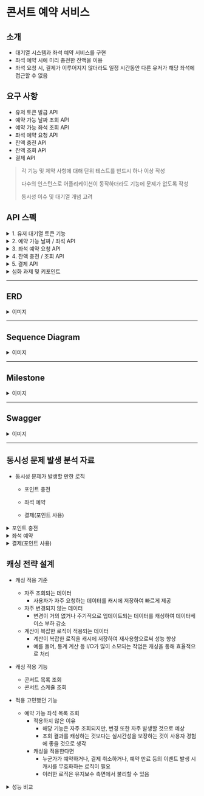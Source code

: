 # 콘서트 예약 서비스

## 소개
- 대기열 시스템과 좌석 예약 서비스를 구현
- 좌석 예약 시에 미리 충전한 잔액을 이용
- 좌석 요청 시, 결제가 이루어지지 않더라도 일정 시간동안 다른 유저가 해당 좌석에 접근할 수 없음

## 요구 사항
- 유저 토큰 발급 API
- 예약 가능 날짜 조회 API
- 예약 가능 좌석 조회 API
- 좌석 예약 요청 API
- 잔액 충전 API
- 잔액 조회 API
- 결제 API
> 각 기능 및 제약 사항에 대해 단위 테스트를 반드시 하나 이상 작성
> 
> 다수의 인스턴스로 어플리케이션이 동작하더라도 기능에 문제가 없도록 작성
> 
> 동시성 이슈 및 대기열 개념 고려

## API 스펙
<details>
    <summary>1. 유저 대기열 토큰 기능</summary>

   - 서비스를 이용할 토큰을 발급받는 API를 작성합니다.

   - 토큰은 유저의 UUID와 해당 유저의 대기열을 관리할 수 있는 정보(대기 순서 or 잔여 시간 등)를 포함

   - 이후 모든 API는 위 토큰을 이용해 대기열 검증을 통과해야 이용 가능

   > 기본적으로 폴링으로 본인 대기열 확인한다고 가정. 다른 방안 또한 고려해보고 구현해 볼 수 있음

   ### 유저 토큰 발급 `POST`
   
   #### 요청 바디
   ```json
   {
     "userId": 1
   }
   ```
   
   #### 요청 예시
   ```text
   POST /api/token
   Content-Type: application/json
   
   {
     "userId": 1
   }
   ```
   
   #### 응답 바디
   ```json
   {
     "userId": 1,
     "token": "token"
   }
   ```

</details>

<details>
    <summary>2. 예약 가능 날짜 / 좌석 API</summary>

   - 예약가능한 날짜와 해당 날짜의 좌석을 조회하는 API를 각각 작성

   - 예약 가능한 날짜 목록을 조회

   - 날짜 정보를 입력받아 예약가능한 좌석정보를 조회

   > 좌석 정보는 1 ~ 50까지의 좌석 번호로 관리

   ### 예약 가능 날짜 조회 `GET`
   
   #### 요청
   Path Parameter:
   - concertId (long): 조회할 콘서트의 ID
   
   #### 요청 예시
   ```text
   GET /api/123/available-dates
   ```
   
   #### 응답 바디
   ```json
   [
     {
       "concertDate": "2024-07-11T12:00:00"
     },
     {
       "concertDate": "2024-07-12T12:00:00"
     }
   ]
   ```
   
   ### 예약 가능 좌석 조회 `GET`
   
   #### 요청
   Path Parameter:
   - concertId (long): 조회할 콘서트의 ID
   
   #### 요청 예시
   ```text
   GET /api/123/available-seats
   ```
   
   #### 응답 바디
   ```json
   [
     {
       "seatId": 1,
       "seatName": "A1",
       "price": 30000,
       "zone": "Standard"
     }
   ]
   ```

</details>

<details>
    <summary>3. 좌석 예약 요청 API</summary>

   - 날짜와 좌석 정보를 입력받아 좌석을 예약 처리하는 API를 작성

   - 좌석 예약과 동시에 해당 좌석은 그 유저에게 약 (예시 : 5분)간 임시 배정( 시간은 정책에 따라 자율적으로 정의 )

   - 만약 배정 시간 내에 결제가 완료되지 않는다면 좌석에 대한 임시 배정은 해제되어야 하며, 만약 임시배정된 상태라면 다른 사용자는 예약할 수 없어야 한다.

   ### 좌석 예약 요청 `POST`
   
   #### 요청
   Path Parameter:
   - concertId (long): 조회할 콘서트의 ID
   
   요청 바디
   ```json
   {
     "seatId": 1,
     "userId": 123456
   }
   ```
   
   #### 요청 예시
   ```text
   POST /api/123/reserve-seat
   Content-Type: application/json
   
   {
     "seatId": 1,
     "userId": 123456
   }
   ```
   
   #### 응답 바디
   ```json
   {
     "reservationId": 1,
     "seatName": "A1",
     "reservationTime": "2024-07-01T14:30:00",
     "reservationStatus": "RESERVED"
   }
   ```

</details>

<details>
    <summary>4. 잔액 충전 / 조회 API</summary>

   - 결제에 사용될 금액을 API를 통해 충전하는 API를 작성

   - 사용자 식별자 및 충전할 금액을 받아 잔액을 충전
   
   - 사용자 식별자를 통해 해당 사용자의 잔액을 조회

   ### 잔액 충전 `POST`
   
   #### 요청 바디
   ```json
   {
     "userId": 1,
     "amount": 100000
   }
   ```
   
   #### 요청 예시
   ```text
   POST /api/charge
   Content-Type: application/json
   
   {
     "userId": 1,
     "amount": 100000
   }
   ```
   
   #### 응답 바디
   ```json
   {
     "userId": 1,
     "currentBalance": 100000
   }
   ```
   
   ### 잔액 조회 `GET`
   
   #### 요청
   Path Parameter:
   - userId (long): 조회할 유저의 ID
   
   #### 요청 예시
   ```text
   GET /api/balance?userId=1
   ```
   
   #### 응답 바디
   ```json
   {
     "userId": 1,
     "currentBalance": 90000
   }
   ```    

</details>

<details>
    <summary>5. 결제 API</summary>

   - 결제 처리하고 결제 내역을 생성하는 API를 작성

   - 결제가 완료되면 해당 좌석의 소유권을 유저에게 배정하고 대기열 토큰을 만료

   ### 결제 `POST`
   
   #### 요청 바디
   ```json
   {
     "reservationId": 456,
     "paymentAmount": 30000
   }
   ```
   
   #### 요청 예시
   ```text
   POST /api/pay
   Content-Type: application/json
   
   {
     "reservationId": 456,
     "paymentAmount": 30000
   }
   ```
   
   #### 응답 바디
   ```json
   {
     "paymentId": 123,
     "reservationId": 456,
     "paymentAmount": 30000,
     "paymentTime": "2024-07-01T15:00:00"
   }
   ```

</details>

<details>
    <summary>심화 과제 및 키포인트</summary>

   ### 심화 과제
   6. 대기열 고도화

   - 다양한 전략을 통해 합리적으로 대기열을 제공할 방법을 고안

   - e.g. 특정 시간 동안 N 명에게만 권한을 부여

   - e.g. 한번에 활성화된 최대 유저를 N 으로 유지

   ### 키포인트

   - 유저간 대기열을 요청 순서대로 정확하게 제공할 방법을 고민해 봅니다.
   - 동시에 여러 사용자가 예약 요청을 했을 때, 좌석이 중복으로 배정 가능하지 않도록 합니다.

</details>


---
## ERD

<details>
    <summary>이미지</summary>

   ![img_1.png](img_1.png)

</details>


---
## Sequence Diagram

<details>
    <summary>이미지</summary>

   ![img_2.png](img_2.png)

</details>

---
## Milestone

<details>
    <summary>이미지</summary>

   ![img.png](img.png)

</details>

---
## Swagger

<details>
    <summary>이미지</summary>

   ![image](https://github.com/user-attachments/assets/7412b2a4-2183-4152-b759-83c9820c75e1)

</details>

---

## 동시성 문제 발생 분석 자료

- 동시성 문제가 발생할 만한 로직
  - 포인트 충전

  - 좌석 예약

  - 결제(포인트 사용)

<details>
   <summary>포인트 충전</summary>

   - 적용한 락
     - 비관적 락
   - 이유
     - 낙관적 락을 사용해서 롤백이 일어나는 것보다는 시간이 조금 더 소요되더라도 안정적으로 포인트 충전을 성공하는 것이 중요하다고 생각했기 때문
     - 낙관적 락으로 테스트 실행한 경우 데드락 발생
       - 낙관적 락은 DB 락이 아님에도 데드락이 발생
       - [MySQL 문서](https://dev.mysql.com/doc/refman/8.4/en/innodb-locks-set.html)를 확인 한 결과 레코드를 수정하는 경우에 x-lock이 걸린다고 함
         - 낙관적 락에서 사용되는 `Update ... SET id = ? AND version =?` 부분이 의도치 않게 데드락을 발생시킨 것
     - 좌석 예약은 낙관적 락을 사용하는데 왜 데드락이 발생하지 않았을까?
       - 좌석 예약은 1명을 제외한 나머지는 처리가 필요 없어서 재시도 로직이 없음
       - 포인트 충전은 매출과 관련이 있어서 로직을 추가하였는데, 지연 시간을 넣었음에도 데드락이 발생
   
</details>

<details>
   <summary>좌석 예약</summary>

   - 적용한 락
     - 낙관적 락
   - 이유
     - 가장 먼저 락에 접근한 1명을 제외하고는 모두 실패해도 된다고 생각
     - 또한 비관적 락을 적용할 경우 레코드 락이 걸리는데, 레코드 락이 걸린 좌석이 포함된 좌석 목록을 부르는데 영향을 미치기 때문
   - 비교
     - 낙관적 락
       - 쓰레드풀 개수 10 / 동일한 좌석 예약 1,000회
         - 테스트 평균 소요 시간 : 1,495ms
         - 테스트 중 평균 좌석 목록 조회 시간 : 6.8ms
       - 쓰레드풀 개수 100 / 동일한 좌석 예약 10,000회
         - 테스트 평균 소요 시간 : 3,839ms
         - 테스트 중 평균 좌석 목록 조회 시간 : 
           - 113.8ms (테스트 초반 조회) 
           - 61ms (테스트 중반 조회) 
           - 23.4ms (테스트 후반 조회)
     - 비관적 락
       - 쓰레드풀 개수 10 / 동일한 좌석 예약 1,000회
           - 테스트 평균 소요 시간 : 1,442ms
           - 테스트 중 평균 좌석 목록 조회 시간 : 28.8ms
       - 쓰레드풀 개수 100 / 동일한 좌석 예약 10,000회
           - 테스트 평균 소요 시간 : 2,666ms
           - 테스트 중 평균 좌석 목록 조회 시간 : 
             - 236.6ms (테스트 초반 조회) 
             - 298ms (테스트 중반 조회) 
             - 227.2ms (테스트 후반 조회)
     - 분석
       - 동일한 좌석 예약의 시도 횟수가 늘어날 수록 낙관적 락의 소요 시간 증가
         - 트랜잭션 충돌 횟수가 늘어남에 따라 전체 소요 시간은 비관적 락이 적을 수도 있음
       - 좌석 예약 시도 중 좌석 목록 조회 시간은 낙관적 락이 시도 횟수가 늘어날수록 짧음
         - 좌석 예약과 좌석 목록 조회는 별개의 기능이기에 예약이 목록 조회에 영향을 덜 끼치는 낙관적 락을 선택

</details>

<details>
   <summary>결제(포인트 사용)</summary>

   - 적용한 락
     - 비관적 락
   - 이유
     - 재화의 소모와 관련된 것은 한 번에 하나의 트랜잭션만 접근을 하는 것이 안전할 것이라고 생각했기 때문
   - 고민
     - 관리자 웹 혹은 통계와 같은 것이 있을 때, 레코드 락이 걸릴 것인데 이러한 경우를 모두 고려하면 비관적 락을 사용 못하는게 아닌지

</details>

## 캐싱 전략 설계

   - 캐싱 적용 기준
     - 자주 조회되는 데이터
       - 사용자가 자주 요청하는 데이터를 캐시에 저장하여 빠르게 제공
     - 자주 변경되지 않는 데이터
       - 변경이 거의 없거나 주기적으로 업데이트되는 데이터를 캐싱하여 데이터베이스 부하 감소
     - 계산이 복잡한 로직이 적용되는 데이터
       - 계산이 복잡한 로직을 캐시에 저장하여 재사용함으로써 성능 향상
       - 예를 들어, 통계 계산 등 I/O가 많이 소모되는 작업은 캐싱을 통해 효율적으로 처리

   - 캐싱 적용 기능
     - 콘서트 목록 조회
     - 콘서트 스케쥴 조회
   - 적용 고민했던 기능
     - 예약 가능 좌석 목록 조회
       - 적용하지 않은 이유
         - 해당 기능은 자주 조회되지만, 변경 또한 자주 발생할 것으로 예상
         - 조회 결과를 캐싱하는 것보다는 실시간성을 보장하는 것이 사용자 경험에 좋을 것으로 생각
       - 캐싱을 적용한다면
         - 누군가가 예약하거나, 결제 취소하거나, 예약 만료 등의 이벤트 발생 시 캐시를 무효화하는 로직이 필요
         - 이러한 로직은 유지보수 측면에서 불리할 수 있음

<details>
   <summary>성능 비교</summary>
</details>
